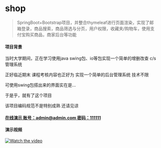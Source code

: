# shop
> SpringBoot+Bootstrap项目，并整合thymeleaf进行页面渲染，实现了邮箱登录，商品搜索，商品筛选与分页，用户权限，收藏夹/购物车，使用支付宝购买商品，商家后台等功能

#### 项目背景
当时大学期间，正在学习使用java swing包、io等包实现一个简单的增删改查 c/s管理系统 

正好临近期末 课程考核内容也正好为 实现一个简单的后台管理系统 技术不限

可使用swing包搭出来的界面实在是... 

于是乎，就有了这个项目

该项目编码规范不是特别成熟 还请见谅

#### [在线演示 账号：admin@admin.com 密码：111111](https://shop.5hp.cc) 

#### 演示视频
[![Watch the video](https://i.imgur.com/vKb2F1B.png)](https://www.bilibili.com/video/BV1i54y1a7wu)
